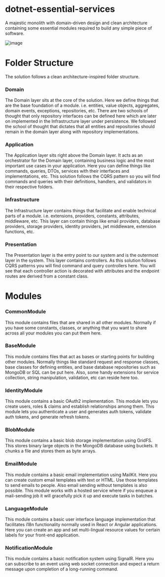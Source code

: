 # dotnet-essential-services

A majestic monolith with domain-driven design and clean architecture containing some essential modules required to build any simple piece of software.

![image](https://github.com/asadullahrifat89/dotnet-essential-services/assets/25480176/7e71e755-4ca9-49e8-90c4-2f48e7909592)

# Folder Structure
The solution follows a clean architecture-inspired folder structure.

### Domain
The Domain layer sits at the core of the solution. Here we define things that are the base foundation of a module. i.e. entities, value objects, aggregates, domain events, exceptions, repositories, etc. There are two schools of thought that only repository interfaces can be defined here which are later on implemented in the Infrastructure layer under persistence. We followed the school of thought that dictates that all entities and repositories should remain in the domain layer along with repository implementations.

### Application
The Application layer sits right above the Domain layer. It acts as an orchestrator for the Domain layer, containing business logic and the most important use cases in your application.
Here you can define things like commands, queries, DTOs, services with their interfaces and implementations, etc. This solution follows the CQRS pattern so you will find commands and queries with their definitions, handlers, and validators in their respective folders.

### Infrastructure
The Infrastructure layer contains things that facilitate and enable technical parts of a module. i.e. extensions, providers, constants, attributes, middleware, etc.
This layer can contain things like email providers, database providers, storage providers, identity providers, jwt middleware, extension functions, etc.

### Presentation
The Presentation layer is the entry point to our system and is the outermost layer in the system. This layer contains controllers. As this solution follows CQRS patterns you will find command and query controllers here.
You will see that each controller action is decorated with attributes and the endpoint routes are derived from a constant class.

# Modules

### CommonModule
This module contains files that are shared in all other modules. Normally if you have some constants, classes, or anything that you want to share across all your modules you can put them here.
### BaseModule
This module contains files that act as bases or starting points for building other modules. Normally things like standard request and response classes, base classes for defining entities, and base database repositories such as MongoDB or SQL can be put here. Also, some handy extensions for service collection, string manipulation, validation, etc can reside here too.
### IdentityModule
This module contains a basic OAuth2 implementation. This module lets you create users, roles & claims and establish relationships among them. This module lets you authenticate a user and generates auth tokens, validate auth tokens, and generate refresh tokens.
### BlobModule
This module contains a basic blob storage implementation using GridFS. This stores binary large objects in the MongoDB database using buckets. It chunks a file and stores them as byte arrays.
### EmailModule
This module contains a basic email implementation using MailKit. Here you can create custom email templates with text or HTML. Use those templates to send emails to people. Also email sending without templates is also possible. This module works with a hosted service where if you enqueue a mail-sending job it will gracefully pick it up and execute tasks in batches.
### LanguageModule
This module contains a basic user interface language implementation that facilitates i18n functionality normally used in React or Angular applications. Here you can create an app and set multi-lingual resource values for certain labels for your front-end application.
### NotificationModule
This module contains a basic notification system using SignalR. Here you can subscribe to an event using web socket connection and expect a return message upon completion of a long-running command.



